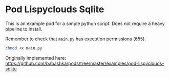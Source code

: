 # Pod Lispyclouds Sqlite

This is an example pod for a simple python script.
Does not require a heavy pipeline to install.

Remember to check that `main.py` has execution permissions
(655).

```bash
chmod +x main.py
```

Originally implemented here: https://github.com/babashka/pods/tree/master/examples/pod-lispyclouds-sqlite
